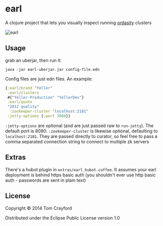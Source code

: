 # earl

A clojure project that lets you visually inspect running [ordasity](github.com/boundary.ordasity) clusters

![earl](http://cl.ly/image/420n0P1T3Q1r/Image%202014-03-25%20at%2010.01.29%20PM.png)

## Usage

grab an uberjar, then run it:

```
java -jar earl-uberjar.jar config-file.edn
```

Config files are just edn files. An example:

```clojure
{:earl/brand "Yeller"
 :earl/clusters
 #{"Yeller-Production" "YellerDev"}
 :earl/quote
 "2012 quality"
  :zookeeper-cluster "localhost:2181"
 :jetty-options {:port 3000}}
```

`:jetty-options` are optional (and are just passed raw to `run-jetty`). The default port is 8080.
`:zookeeper-cluster` is likewise optional, defaulting to `localhost:2181`. They are passed directly to curator, so feel free to pass a comma separated connection string to connect to multiple zk servers

## Extras

There's a hubot plugin in `extras/earl_hubot.coffee`. It assumes your earl deployment is behind https basic auth (you shouldn't ever use http basic auth - passwords are sent in plain text)

## License

Copyright © 2014 Tom Crayford

Distributed under the Eclipse Public License version 1.0
